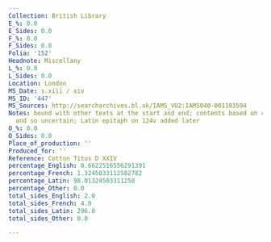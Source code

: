 ```yaml
---
Collection: British Library
E_%: 0.0
E_Sides: 0.0
F_%: 0.0
F_Sides: 0.0
Folia: '152'
Headnote: Miscellany
L_%: 0.0
L_Sides: 0.0
Location: London
MS_Date: s.xiii / xiv
MS_ID: '447'
MS_Sources: http://searcharchives.bl.uk/IAMS_VU2:IAMS040-001103594
Notes: bound with other texts at the start and end; contents based on catalogue description
  and so uncertain; Latin epitaph on 124v added later
O_%: 0.0
O_Sides: 0.0
Place_of_production: ''
Produced_for: ''
Reference: Cotton Titus D XXIV
percentage_English: 0.6622516556291391
percentage_French: 1.3245033112582782
percentage_Latin: 98.01324503311258
percentage_Other: 0.0
total_sides_English: 2.0
total_sides_French: 4.0
total_sides_Latin: 296.0
total_sides_Other: 0.0

---
```

